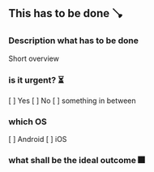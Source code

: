 ## This has to be done 🪠

### Description what has to be done

Short overview

### is it urgent? ⏳

[ ] Yes
[ ] No
[ ] something in between

### which OS

[ ] Android
[ ] iOS

### what shall be the ideal outcome 🎆
